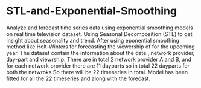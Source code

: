 # STL-and-Exponential-Smoothing
Analyze and forecast time series data using exponential smoothing models on real time television dataset.
Using Seasonal Decomposition (STL) to get insight about seasonality and trend.
After using eponential smoothing method like Holt-Winters for forecasting the viewership of for the upcoming year.
The dataset contain the information about the date , network provider, day-part and viewrship.
There are in total 2 network provider A and B, and for each network provider there are 11 dayparts so in total 22 dayparts for both the netwroks
So there will be 22 timeseries in total.
Model has been fitted for all the 22 timeseries and along with the forecast.
